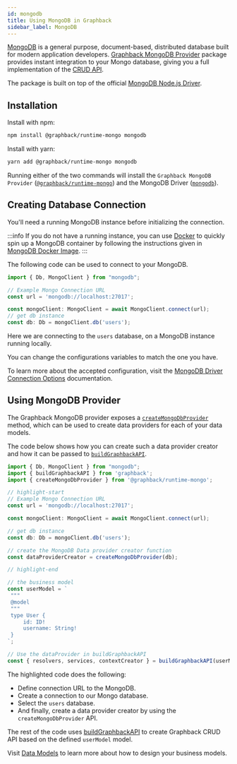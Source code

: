 ```yaml
---
id: mongodb
title: Using MongoDB in Graphback
sidebar_label: MongoDB 
---
```


[MongoDB](https://www.mongodb.com/) is a general purpose, document-based, distributed database built for modern application developers.
[Graphback MongoDB Provider](https://www.npmjs.com/package/@graphback/runtime-mongo) package provides instant integration to your Mongo database, giving you a full implementation of the [CRUD API](../crud/introduction.md). 

The package is built on top of the official [MongoDB Node.js Driver](https://mongodb.github.io/node-mongodb-native).

## Installation

Install with npm:

```bash
npm install @graphback/runtime-mongo mongodb
```

Install with yarn:

```bash
yarn add @graphback/runtime-mongo mongodb
```

Running either of the two commands will install the `Graphback MongoDB Provider` ([`@graphback/runtime-mongo`](https://www.npmjs.com/package/@graphback/runtime-mongo)) and the MongoDB Driver ([`mongodb`](https://www.npmjs.com/package/mongodb)).

## Creating Database Connection

You'll need a running MongoDB instance before initializing the connection. 

:::info
If you do not have a running instance, you can use [Docker](https://www.docker.com/) to quickly spin up a MongoDB container by following the instructions given in
[MongoDB Docker Image](https://hub.docker.com/_/mongo).
:::

The following code can be used to connect to your MongoDB.

```ts
import { Db, MongoClient } from "mongodb";

// Example Mongo Connection URL
const url = 'mongodb://localhost:27017';

const mongoClient: MongoClient = await MongoClient.connect(url);
// get db instance
const db: Db = mongoClient.db('users');
```

Here we are connecting to the `users` database, on a MongoDB instance running locally.

You can change the configurations variables to match the one you have.

To learn more about the accepted configuration, visit the [MongoDB Driver Connection Options](https://mongodb.github.io/node-mongodb-native/3.5/reference/connecting/) documentation.

## Using MongoDB Provider

The Graphback MongoDB provider exposes a [`createMongoDbProvider`](../api/create-mongodb-provider.md) method, which can be used to create data providers for each of your  data models. 

The code below shows how you can create such a data provider creator and how it can be passed to [`buildGraphbackAPI`](../api/build-graphback-api.md).

```ts
import { Db, MongoClient } from "mongodb";
import { buildGraphbackAPI } from 'graphback';
import { createMongoDbProvider } from '@graphback/runtime-mongo';

// highlight-start
// Example Mongo Connection URL
const url = 'mongodb://localhost:27017';

const mongoClient: MongoClient = await MongoClient.connect(url);

// get db instance
const db: Db = mongoClient.db('users');

// create the MongoDB Data provider creator function
const dataProviderCreator = createMongoDbProvider(db);

// highlight-end

// the business model
const userModel = `
 """
 @model
 """
 type User {
     id: ID!
     username: String!
 }
`;

// Use the dataProvider in buildGraphbackAPI
const { resolvers, services, contextCreator } = buildGraphbackAPI(userModel, { dataProviderCreator });
```

The highlighted code does the following:
 - Define connection URL to the MongoDB.
 - Create a connection to our Mongo database.
 - Select the `users` database.
 - And finally, create a data provider creator by using the `createMongoDbProvider` API. 
  
The rest of the code uses [buildGraphbackAPI](../api/build-graphback-api) to create Graphback CRUD API based on the defined `userModel` model.

Visit [Data Models](../model/datamodel.md) to learn more about how to design your business models.
